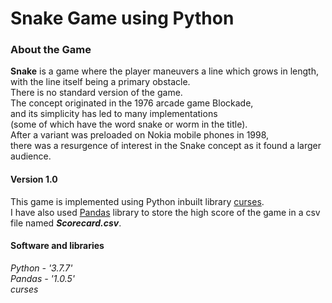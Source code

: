 # Snake Game using Python


### About the Game
**Snake** is a game where the player maneuvers a line which grows in length,<br /> 
with the line itself being a primary obstacle. <br /> 
There is no standard version of the game. <br /> 
The concept originated in the 1976 arcade game Blockade, <br /> 
and its simplicity has led to many implementations <br /> 
(some of which have the word snake or worm in the title). <br /> 
After a variant was preloaded on Nokia mobile phones in 1998, <br /> 
there was a resurgence of interest in the Snake concept as it found a larger audience.<br /> 




#### Version 1.0
This game is implemented using Python inbuilt library [curses](https://docs.python.org/3/howto/curses.html).<br /> 
I have also used [Pandas](https://pandas.pydata.org/) library to store the high score of the game in a csv file named ***Scorecard.csv***.<br />




#### Software and libraries
*Python - '3.7.7'*<br/>
*Pandas - '1.0.5'*<br/>
*curses*<br/>
